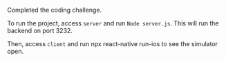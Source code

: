 Completed the coding challenge.

To run the project, access `server` and run `Node server.js`. This will run the backend on port 3232.

Then, access `client` and run npx react-native run-ios to see the simulator open.
